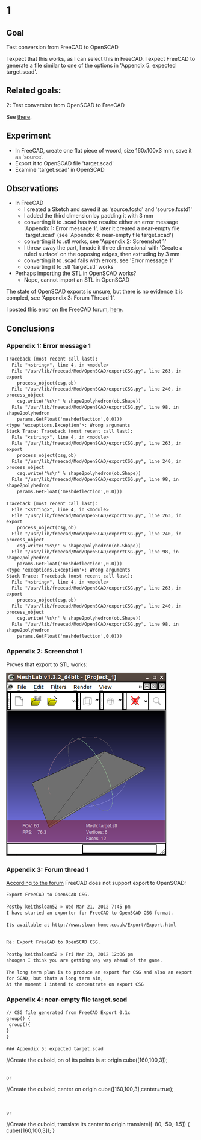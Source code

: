 # 1

## Goal
Test conversion from FreeCAD to OpenSCAD

I expect that this works, as I can select this in FreeCAD. I expect FreeCAD to generate a file similar to one of the options in 'Appendix 5: expected target.scad'.

## Related goals: 

2: Test conversion from OpenSCAD to FreeCAD

See [there](../2/2.md).

## Experiment

 * In FreeCAD, create one flat piece of woord, size 160x100x3 mm, save it as 'source'.
 * Export it to OpenSCAD file 'target.scad'
 * Examine 'target.scad' in OpenSCAD

## Observations

 * In FreeCAD
    * I created a Sketch and saved it as 'source.fcstd' and 'source.fcstd1'
    * I added the third dimension by padding it with 3 mm
    * converting it to .scad has two results: either an error message 'Appendix 1: Error message 1', later it created a near-empty file 'target.scad' (see 'Appendix 4: near-empty file target.scad')
    * converting it to .stl works, see 'Appendix 2: Screenshot 1'
    * I threw away the part, I made it three dimensional with 'Create a ruled surface' on the opposing edges, then extruding by 3 mm
    * converting it to .scad fails with errors, see 'Error message 1'
    * converting it to .stl 'target.stl' works 
 * Perhaps importing the STL in OpenSCAD works? 
   * Nope, cannot import an STL in OpenSCAD
 
The state of OpenSCAD exports is unsure, but there is no evidence it is compled, see 'Appendix 3: Forum Thread 1'.

I posted this error on the FreeCAD forum, [here](http://forum.freecadweb.org/viewtopic.php?f=19&t=6803&p=0&e=0&sid=9893721e94c8a15394860cd022dc6d39).

## Conclusions


### Appendix 1: Error message 1

```
Traceback (most recent call last):
  File "<string>", line 4, in <module>
  File "/usr/lib/freecad/Mod/OpenSCAD/exportCSG.py", line 263, in export
    process_object(csg,ob)
  File "/usr/lib/freecad/Mod/OpenSCAD/exportCSG.py", line 240, in process_object
    csg.write('%s\n' % shape2polyhedron(ob.Shape))
  File "/usr/lib/freecad/Mod/OpenSCAD/exportCSG.py", line 98, in shape2polyhedron
    params.GetFloat('meshdeflection',0.0)))
<type 'exceptions.Exception'>: Wrong arguments
Stack Trace: Traceback (most recent call last):
  File "<string>", line 4, in <module>
  File "/usr/lib/freecad/Mod/OpenSCAD/exportCSG.py", line 263, in export
    process_object(csg,ob)
  File "/usr/lib/freecad/Mod/OpenSCAD/exportCSG.py", line 240, in process_object
    csg.write('%s\n' % shape2polyhedron(ob.Shape))
  File "/usr/lib/freecad/Mod/OpenSCAD/exportCSG.py", line 98, in shape2polyhedron
    params.GetFloat('meshdeflection',0.0)))

Traceback (most recent call last):
  File "<string>", line 4, in <module>
  File "/usr/lib/freecad/Mod/OpenSCAD/exportCSG.py", line 263, in export
    process_object(csg,ob)
  File "/usr/lib/freecad/Mod/OpenSCAD/exportCSG.py", line 240, in process_object
    csg.write('%s\n' % shape2polyhedron(ob.Shape))
  File "/usr/lib/freecad/Mod/OpenSCAD/exportCSG.py", line 98, in shape2polyhedron
    params.GetFloat('meshdeflection',0.0)))
<type 'exceptions.Exception'>: Wrong arguments
Stack Trace: Traceback (most recent call last):
  File "<string>", line 4, in <module>
  File "/usr/lib/freecad/Mod/OpenSCAD/exportCSG.py", line 263, in export
    process_object(csg,ob)
  File "/usr/lib/freecad/Mod/OpenSCAD/exportCSG.py", line 240, in process_object
    csg.write('%s\n' % shape2polyhedron(ob.Shape))
  File "/usr/lib/freecad/Mod/OpenSCAD/exportCSG.py", line 98, in shape2polyhedron
    params.GetFloat('meshdeflection',0.0)))

```

### Appendix 2: Screenshot 1

Proves that export to STL works:

![here](ExportSourceFreeCadToStl.png).



### Appendix 3: Forum thread 1 
[According to the forum](http://forum.freecadweb.org/viewtopic.php?f=10&t=2395&p=17777&hilit=export+scad+openscad+import#p17777) FreeCAD does not support
export to OpenSCAD:

```
Export FreeCAD to OpenSCAD CSG.

Postby keithsloan52 » Wed Mar 21, 2012 7:45 pm
I have started an exporter for FreeCAD to OpenSCAD CSG format.

Its available at http://www.sloan-home.co.uk/Export/Export.html
```

```

Re: Export FreeCAD to OpenSCAD CSG.

Postby keithsloan52 » Fri Mar 23, 2012 12:06 pm
shoogen I think you are getting way way ahead of the game.

The long term plan is to produce an export for CSG and also an export for SCAD, but thats a long term aim,
At the moment I intend to concentrate on export CSG
```

### Appendix 4: near-empty file target.scad

```
// CSG file generated from FreeCAD Export 0.1c
group() {
 group(){
}
}

### Appendix 5: expected target.scad

```
//Create the cuboid, on of its points is at origin
cube([160,100,3]);
```

or

```
//Create the cuboid, center on origin
cube([160,100,3],center=true);
```


or

```
//Create the cuboid, translate its center to origin
translate([-80,-50,-1.5]) { cube([160,100,3]); }
```
